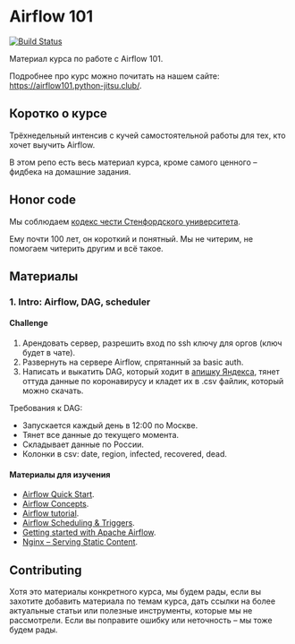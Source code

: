 # Airflow 101

[![Build Status](https://travis-ci.org/python-jitsu/airflow101.svg?branch=master)](https://travis-ci.org/python-jitsu/airflow101)

Материал курса по работе с Airflow 101.

Подробнее про курс можно почитать на нашем сайте: <https://airflow101.python-jitsu.club/>.

## Коротко о курсе

Трёхнедельный интенсив с кучей самостоятельной работы для тех, кто
хочет выучить Airflow.

В этом репо есть весь материал курса, кроме самого ценного – фидбека
на домашние задания.

## Honor code

Мы соблюдаем
[кодекс чести Стенфордского университета](https://communitystandards.stanford.edu/policies-and-guidance/honor-code).

Ему почти 100 лет, он короткий и понятный. Мы не читерим, не помогаем
читерить другим и всё такое.

## Материалы

### 1. Intro: Airflow, DAG, scheduler

#### Challenge

1. Арендовать сервер, разрешить вход по ssh ключу для оргов (ключ будет в чате).
1. Развернуть на сервере Airflow, спрятанный за basic auth.
1. Написать и выкатить DAG, который ходит в
  [апишку Яндекса](https://yastat.net/s3/milab/2020/covid19-stat/data/data_struct_10.json?v=timestamp),
  тянет оттуда данные по коронавирусу и кладет их в .csv файлик, который можно скачать.

Требования к DAG:

- Запускается каждый день в 12:00 по Москве.
- Тянет все данные до текущего момента.
- Складывает данные по России.
- Колонки в csv: date, region, infected, recovered, dead.

#### Материалы для изучения

- [Airflow Quick Start](https://airflow.apache.org/docs/stable/start.html).
- [Airflow Concepts](https://airflow.apache.org/docs/stable/concepts.html).
- [Airflow tutorial](https://airflow.apache.org/docs/stable/tutorial.html).
- [Airflow Scheduling & Triggers](https://airflow.apache.org/docs/stable/scheduler.html).
- [Getting started with Apache Airflow](https://towardsdatascience.com/getting-started-with-apache-airflow-df1aa77d7b1b).
- [Nginx – Serving Static Content](https://docs.nginx.com/nginx/admin-guide/web-server/serving-static-content/).

## Contributing

Хотя это материалы конкретного курса, мы будем рады, если вы захотите добавить
материала по темам курса, дать ссылки на более актуальные статьи или полезные
инструменты, которые мы не рассмотрели. Если вы поправите ошибку или неточность –
мы тоже будем рады.
